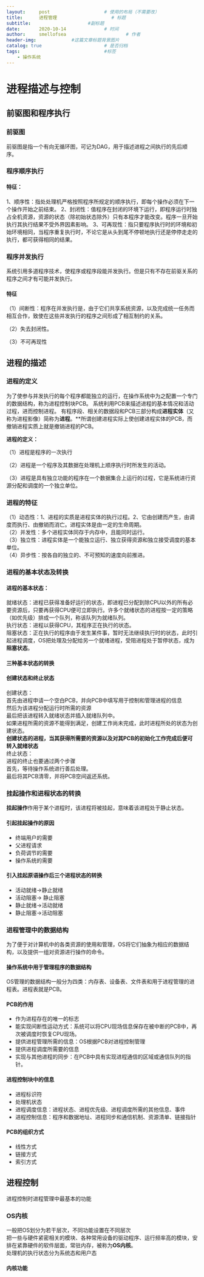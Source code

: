 ```yaml
---
layout:     post   				    # 使用的布局（不需要改）
title:      进程管理 				    # 标题 
subtitle:                     #副标题
date:       2020-10-14 				# 时间
author:     smellofsea 						# 作者
header-img:            	#这篇文章标题背景图片
catalog: true 						# 是否归档
tags:								#标签
    - 操作系统
---
```


# 进程描述与控制
## 前驱图和程序执行
### 前驱图
前驱图是指一个有向无循环图，可记为DAG，用于描述进程之间执行的先后顺序。
### 程序顺序执行
#### 特征：
1、顺序性：指处处理机严格按照程序所规定的顺序执行，即每个操作必须在下一个操作开始之前结束。
2、封闭性：值程序在封闭的环境下运行，即程序运行时独占全机资源，资源的状态（除初始状态除外）只有本程序才能改变。程序一旦开始执行其执行结果不受外界因素影响。
3、可再现性：指只要程序执行时的环境和初始环境相同，当程序重复执行时，不论它是从头到尾不停顿地执行还是停停走走的执行，都可获得相同的结果。
### 程序并发执行
系统引用多道程序技术，使程序或程序段能并发执行。但是只有不存在前驱关系的程序之间才有可能并发执行。
#### 特征
（1）间断性：程序在并发执行是，由于它们共享系统资源，以及完成统一任务而相互合作，致使在这些并发执行的程序之间形成了相互制约的关系。

（2）失去封闭性。

（3）不可再现性

## 进程的描述
### 进程的定义
为了使参与并发执行的每个程序都能独立的运行，在操作系统中为之配置一个专门的数据结构，称为进程控制块PCB。
系统利用PCB来描述进程的基本情况和活动过程，进而控制进程。
有程序段、相关的数据段和PCB三部分构成**进程实体**（又称为进程影像）简称为**进程**。**所谓创建进程实际上使创建进程实体的PCB，而撤销进程实质上就是撤销进程的PCB。

**进程的定义：**

（1）进程是程序的一次执行

（2）进程是一个程序及其数据在处理机上顺序执行时所发生的活动。

（3）进程是具有独立功能的程序在一个数据集合上运行的过程，它是系统进行资源分配和调度的一个独立单位。

### 进程的特征
（1）动态性：1、进程的实质是进程实体的执行过程。2、它由创建而产生，由调度而执行、由撤销而消亡。进程实体是由一定的生命周期。  
（2）并发性：多个进程实体同存于内存中，且能同时运行。  
（3）独立性：进程实体是一个能独立运行、独立获得资源和独立接受调度的基本单位。  
（4）异步性：按各自的独立的、不可预知的速度向前推进。
### 进程的基本状态及转换
 #### 进程的基本状态：
 就绪状态：进程已获得准备好运行的状态，即进程已分配到除CPU以外的所有必要资源后，只要再获得CPU便可立即执行。许多个就绪状态的进程按一定的策略（如优先级）排成一个队列，称该队列为就绪队列。  
 执行状态：进程以获得CPU，其程序正在执行的状态。  
 阻塞状态：正在执行的程序由于发生某件事，暂时无法继续执行时的状态，此时引起进程调度，OS把处理及分配给另一个就绪进程，受阻进程处于暂停状态，成为**阻塞状态**。
 #### 三种基本状态的转换
 #### 创建状态和终止状态
 创建状态：  
 首先由进程申请一个空白PCB，并向PCB中填写用于控制和管理进程的信息  
 然后为该进程分配运行时所需的资源  
 最后把该进程转入就绪状态并插入就绪队列中。  
 如果进程所需的资源不能得到满足，创建工作尚未完成，此时进程所处的状态为创建状态。  
 **创建状态的进程，当其获得所需要的资源以及对其PCB的初始化工作完成后便可转入就绪状态**  
 终止状态：  
 进程的终止也要通过两个步骤  
 首先，等待操作系统进行善后处理。  
 最后将其PCB清零，并将PCB空间返还系统。
 ### 挂起操作和进程状态的转换
 **挂起操作**作用于某个进程时，该进程将被挂起，意味着该进程处于静止状态。
 #### 引起挂起操作的原因
 - 终端用户的需要 
 - 父进程请求
 - 负荷调节的需要
 - 操作系统的需要
 #### 引入挂起原语操作后三个进程状态的转换
 - 活动就绪->静止就绪
 - 活动阻塞-> 静止阻塞
 - 静止就绪->活动就绪
 - 静止阻塞->活动阻塞

### 进程管理中的数据结构
为了便于对计算机中的各类资源的使用和管理，OS将它们抽象为相应的数据结构，以及提供一组对资源进行操作的命令。  
#### 操作系统中用于管理程序的数据结构
OS管理的数据结构一般分为四类：内存表、设备表、文件表和用于进程管理的进程表。进程表就是PCB。
#### PCB的作用
- 作为进程存在的唯一的标志
- 能实现间断性运动方式：系统可以将CPU现场信息保存在被中断的PCB中，再次被调度时恢复CPU现场。
- 提供进程管理所需的信息：OS根据PCB对进程控制管理
- 提供进程调度所需要的信息
- 实现与其他进程的同步：在PCB中具有实现进程通信的区域或通信队列的指针。
#### 进程控制块中的信息
- 进程标识符
- 处理机状态
- 进程调度信息：进程状态、进程优先级、进程调度所需的其他信息、事件
- 进程控制信息：程序和数据地址、进程同步和通信机制、资源清单、链接指针
#### PCB的组织方式
- 线性方式
- 链接方式
- 索引方式
## 进程控制
进程控制时进程管理中最基本的功能
### OS内核
一般把OS划分为若干层次，不同功能设置在不同层次  
把一些与硬件紧密相关的模块、各种常用设备的驱动程序、运行频率高的模块，安排在紧靠硬件的软件层面，常驻内存，被称为**OS内核**。  
处理机的执行状态分为系统态和用户态  
#### 内核功能

 
 
 
